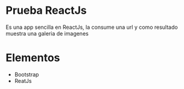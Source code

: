 # Prueba ReactJs
Es una app sencilla en ReactJs, la consume una url y como resultado muestra una galeria de imagenes

# Elementos
<ul>
  <li>Bootstrap</li>
  <li>ReatJs</li>
</ul>
